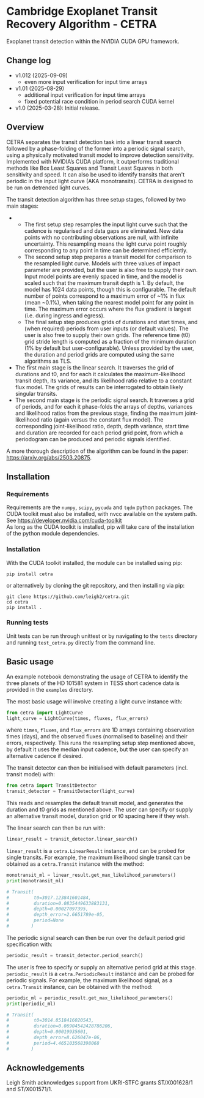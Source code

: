 # Cambridge Exoplanet Transit Recovery Algorithm - CETRA
Exoplanet transit detection within the NVIDIA CUDA GPU framework.

## Change log
* v1.012 (2025-09-09)
  * even more input verification for input time arrays
* v1.01 (2025-08-29)
  * additional input verification for input time arrays
  * fixed potential race condition in period search CUDA kernel
* v1.0 (2025-03-28): Initial release.

## Overview

CETRA separates the transit detection task into a linear transit search followed 
by a phase-folding of the former into a periodic signal search, using a 
physically motivated transit model to improve detection sensitivity. Implemented 
with NVIDIA’s CUDA platform, it outperforms traditional methods like Box Least 
Squares and Transit Least Squares in both sensitivity and speed. It can also 
be used to identify transits that aren't periodic in the input light curve (AKA 
monotransits). CETRA is designed to be run on detrended light curves.

The transit detection algorithm has three setup stages, followed by two main stages:

* * The first setup step resamples the input light curve such that the cadence
    is regularised and data gaps are eliminated. New data points with no contributing 
    observations are null, with infinite uncertainty. This resampling means the 
    light curve point roughly corresponding to any point in time can be determined 
    efficiently.
  * The second setup step prepares a transit model for comparison to the resampled light 
    curve. Models with three values of impact parameter are provided, but the user is also
    free to supply their own. Input model points are evenly spaced in time, and the model is 
    scaled such that the maximum transit depth is 1. By default, the model has 1024 data 
    points, though this is configurable. The default number of points correspond to a maximum 
    error of ~1% in flux (mean ~0.1%), when taking the nearest model point for any point in time.
    The maximum error occurs where the flux gradient is largest (i.e. during ingress and egress).
  * The final setup step produces grids of durations and start times, and (when required) periods
    from user inputs (or default values). The user is also free to supply their own grids. The 
    reference time (t0) grid stride length is computed as a fraction of the minimum duration 
    (1% by default but user-configurable). Unless provided by the user, the duration and period 
    grids are computed using the same algorithms as TLS.
* The first main stage is the linear search. It traverses the grid of durations and t0, and 
  for each it calculates the maximum-likelihood transit depth, its variance, and its likelihood 
  ratio relative to a constant flux model. The grids of results can be interrogated to obtain 
  likely singular transits.
* The second main stage is the periodic signal search. It traverses a grid of periods, and for 
  each it phase-folds the arrays of depths, variances and likelihood ratios from the previous 
  stage, finding the maximum joint-likelihood ratio (again versus the constant flux model). 
  The corresponding joint-likelihood ratio, depth, depth variance, start time and duration are 
  recorded for each period grid point, from which a periodogram can be produced and periodic 
  signals identified.

A more thorough description of the algorithm can be found in the paper: https://arxiv.org/abs/2503.20875.

## Installation

### Requirements

Requirements are the `numpy`, `scipy`, `pycuda` and `tqdm` python packages. The CUDA 
toolkit must also be installed, with nvcc available on the system path.<br>
See https://developer.nvidia.com/cuda-toolkit<br>
As long as the CUDA toolkit is installed, pip will take care of the installation of the 
python module dependencies.

### Installation

With the CUDA toolkit installed, the module can be installed using pip:

```shell
pip install cetra
```
or alternatively by cloning the git repository, and then installing via pip:

```shell
git clone https://github.com/leigh2/cetra.git
cd cetra
pip install .
```

### Running tests


Unit tests can be run through unittest or by navigating to the `tests` directory
and running `test_cetra.py` directly from the command line. 

## Basic usage

An example notebook demonstrating the usage of CETRA to identify the three planets of 
the HD 101581 system in TESS short cadence data is provided in the `examples` directory.

The most basic usage will involve creating a light curve instance with:

```python
from cetra import LightCurve
light_curve = LightCurve(times, fluxes, flux_errors)
```
where `times`, `fluxes`, and `flux_errors` are 1D arrays containing observation times 
(days), and the observed fluxes (normalised to baseline) and their errors, respectively.
This runs the resampling setup step mentioned above, by default it uses the median input
cadence, but the user can specify an alternative cadence if desired.

The transit detector can then be initialised with default parameters (incl. transit 
model) with:
```python
from cetra import TransitDetector
transit_detector = TransitDetector(light_curve)
```
This reads and resamples the default transit model, and generates the duration and t0 
grids as mentioned above. The user can specify or supply an alternative transit model, 
duration grid or t0 spacing here if they wish.

The linear search can then be run with:
```python
linear_result = transit_detector.linear_search()
```
`linear_result` is a `cetra.LinearResult` instance, and can be probed for single transits.
For example, the maximum likelihood single transit can be obtained as a `cetra.Transit` instance
with the method:
```python
monotransit_ml = linear_result.get_max_likelihood_parameters()
print(monotransit_ml)

# Transit(
#         t0=3017.123841601484, 
#         duration=0.0835449633883131, 
#         depth=0.00027097395, 
#         depth_error=2.6651789e-05, 
#         period=None
#        )
```

The periodic signal search can then be run over the default period grid specification with:
```python
periodic_result = transit_detector.period_search()
```
The user is free to specify or supply an alternative period grid at this stage. `periodic_result`
is a `cetra.PeriodicResult` instance and can be probed for periodic signals. For example, the 
maximum likelihood signal, as a `cetra.Transit` instance, can be obtained with the method:
```python
periodic_ml = periodic_result.get_max_likelihood_parameters()
print(periodic_ml)

# Transit(
#         t0=3014.8518416020543, 
#         duration=0.06904542428786206, 
#         depth=0.00019935601, 
#         depth_error=8.626047e-06, 
#         period=4.465103568398068
#        )
```

## Acknowledgements
Leigh Smith acknowledges support from UKRI-STFC grants ST/X001628/1 and ST/X001571/1.
